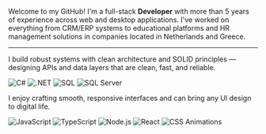 
Welcome to my GitHub! I'm a full-stack **Developer** with more than 5 years of experience across web and desktop applications. I've worked on everything from CRM/ERP systems to educational platforms and HR management solutions in companies located in Netherlands and Greece.

---
I build robust systems with clean architecture and SOLID principles — designing APIs and data layers that are clean, fast, and reliable.

![C#](https://img.shields.io/badge/C%23-264de4?style=flat&logo=c-sharp)
![.NET](https://img.shields.io/badge/.NET-264de4?style=flat&logo=dotnet&logoColor=white&labelColor=264de4)
![SQL](https://img.shields.io/badge/SQL-264de4?style=flat&logo=postgresql&logoColor=white&labelColor=264de4)
![SQL Server](https://img.shields.io/badge/SQL%20Server-264de4?style=flat&logo=microsoftsqlserver&logoColor=white&labelColor=264de4)

I enjoy crafting smooth, responsive interfaces and can bring any UI design to digital life.
  
![JavaScript](https://img.shields.io/badge/JavaScript-264de4?style=flat&logo=javascript&logoColor=white&labelColor=264de4)
![TypeScript](https://img.shields.io/badge/TypeScript-264de4?style=flat&logo=typescript&logoColor=white&labelColor=264de4)
![Node.js](https://img.shields.io/badge/Node.js-264de4?style=flat&logo=node.js&logoColor=white&labelColor=264de4)
![React](https://img.shields.io/badge/React-264de4?style=flat&logo=react&logoColor=white&labelColor=264de4)
![CSS Animations](https://img.shields.io/badge/CSS%20Animations-264de4?style=flat&logo=css3&logoColor=white&labelColor=264de4)
